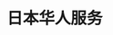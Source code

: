 ---
templateKey: index-page
title: 日本华人服务
image: /img/temple.jpg
heading: 开始您的日本留学生活
subheading: "您的新旅程，让我们为您服务。あなたの新しい旅、私たちがあなたに仕えましょう。"
about:
  heading: 我们是谁？
  description: "我们是在日本的华人团队，为在日的华人同胞提供各方面的服务"
  image:
    image: /img/leon-tho1_oukbg0-unsplash.jpg
    alt: 服务
  button:
    url: /about
    label: 更多
---